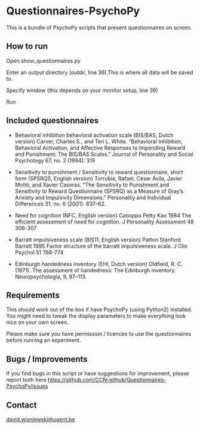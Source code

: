 # Questionnaires-PsychoPy
This is a bundle of PsychoPy scripts that present questionnaires on screen. 

## How to run
Open show_questionnaires.py

Enter an output directory (outdir, line 36).This is where all data will be saved to. 

Specify window (this depends on your monitor setup, line 39)

Run

## Included questionnaires

- Behavioral inhibition behavioral activation scale (BIS/BAS, Dutch version)
Carver, Charles S., and Teri L. White. “Behavioral Inhibition, Behavioral Activation, and Affective Responses to Impending Reward and Punishment: The BIS/BAS Scales.” Journal of Personality and Social Psychology 67, no. 2 (1994): 319

- Sensitivity to punishment / Sensitivity to reward questionnaire, short form (SPSRQS, English version)
Torrubia, Rafael, César Ávila, Javier Moltó, and Xavier Caseras. “The Sensitivity to Punishment and Sensitivity to Reward Questionnaire (SPSRQ) as a Measure of Gray’s Anxiety and Impulsivity Dimensions.” Personality and Individual Differences 31, no. 6 (2001): 837–62. 

- Need for cognition (NFC, English version)
Catioppo Petty Kao 1984 The efficient assessment of need for cognition. J Personality Assessment 48 306-307

- Barratt impulsiveness scale (BIS11, English version)
Patton Stanford Barratt 1995 Factor structure of the barratt impulsiveness scale. J Clin Psychol 51 768-774

- Edinburgh handedness inventory (EHI, Dutch version)
Oldfield, R. C. (1971). The assessment of handedness: The Edinburgh inventory. Neuropsychologia, 9, 97–113.

## Requirements
This should work out of the box if have PsychoPy (using Python2) installed. You might need to tweak the display parameters to make everything look nice on your own screen. 

Please make sure you have permission / licences to use the questionnaires before running an experiment.  

## Bugs / Improvements
If you find bugs in this script or have suggestions for improvement, please report both here https://github.com/CCN-github/Questionnaires-PsychoPy/issues

## Contact
david.wisniewski@ugent.be
